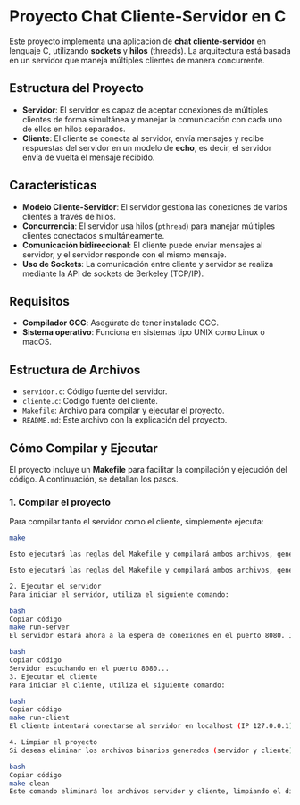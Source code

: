 # Proyecto Chat Cliente-Servidor en C

Este proyecto implementa una aplicación de **chat cliente-servidor** en lenguaje C, utilizando **sockets** y **hilos** (threads). La arquitectura está basada en un servidor que maneja múltiples clientes de manera concurrente.

## Estructura del Proyecto

- **Servidor**: El servidor es capaz de aceptar conexiones de múltiples clientes de forma simultánea y manejar la comunicación con cada uno de ellos en hilos separados.
- **Cliente**: El cliente se conecta al servidor, envía mensajes y recibe respuestas del servidor en un modelo de **echo**, es decir, el servidor envía de vuelta el mensaje recibido.

## Características

- **Modelo Cliente-Servidor**: El servidor gestiona las conexiones de varios clientes a través de hilos.
- **Concurrencia**: El servidor usa hilos (`pthread`) para manejar múltiples clientes conectados simultáneamente.
- **Comunicación bidireccional**: El cliente puede enviar mensajes al servidor, y el servidor responde con el mismo mensaje.
- **Uso de Sockets**: La comunicación entre cliente y servidor se realiza mediante la API de sockets de Berkeley (TCP/IP).

## Requisitos

- **Compilador GCC**: Asegúrate de tener instalado GCC.
- **Sistema operativo**: Funciona en sistemas tipo UNIX como Linux o macOS.

## Estructura de Archivos

- `servidor.c`: Código fuente del servidor.
- `cliente.c`: Código fuente del cliente.
- `Makefile`: Archivo para compilar y ejecutar el proyecto.
- `README.md`: Este archivo con la explicación del proyecto.

## Cómo Compilar y Ejecutar

El proyecto incluye un **Makefile** para facilitar la compilación y ejecución del código. A continuación, se detallan los pasos.

### 1. Compilar el proyecto

Para compilar tanto el servidor como el cliente, simplemente ejecuta:

```bash
make

Esto ejecutará las reglas del Makefile y compilará ambos archivos, generando los binarios servidor y cliente.

Esto ejecutará las reglas del Makefile y compilará ambos archivos, generando los binarios servidor y cliente.

2. Ejecutar el servidor
Para iniciar el servidor, utiliza el siguiente comando:

bash
Copiar código
make run-server
El servidor estará ahora a la espera de conexiones en el puerto 8080. Imprimirá un mensaje indicando que está escuchando en ese puerto:

bash
Copiar código
Servidor escuchando en el puerto 8080...
3. Ejecutar el cliente
Para iniciar el cliente, utiliza el siguiente comando:

bash
Copiar código
make run-client
El cliente intentará conectarse al servidor en localhost (IP 127.0.0.1) en el puerto 8080. Puedes ejecutar varios clientes simultáneamente para simular múltiples usuarios conectados al servidor.

4. Limpiar el proyecto
Si deseas eliminar los archivos binarios generados (servidor y cliente), puedes ejecutar:

bash
Copiar código
make clean
Este comando eliminará los archivos servidor y cliente, limpiando el directorio de compilaciones anteriores.

